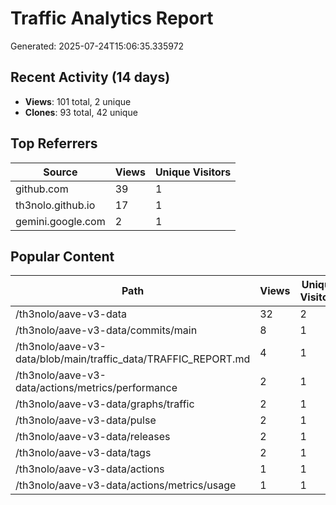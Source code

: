 # Traffic Analytics Report

Generated: 2025-07-24T15:06:35.335972

## Recent Activity (14 days)

- **Views**: 101 total, 2 unique
- **Clones**: 93 total, 42 unique

## Top Referrers

| Source | Views | Unique Visitors |
|--------|-------|-----------------|
| github.com | 39 | 1 |
| th3nolo.github.io | 17 | 1 |
| gemini.google.com | 2 | 1 |

## Popular Content

| Path | Views | Unique Visitors |
|------|-------|------------------|
| /th3nolo/aave-v3-data | 32 | 2 |
| /th3nolo/aave-v3-data/commits/main | 8 | 1 |
| /th3nolo/aave-v3-data/blob/main/traffic_data/TRAFFIC_REPORT.md | 4 | 1 |
| /th3nolo/aave-v3-data/actions/metrics/performance | 2 | 1 |
| /th3nolo/aave-v3-data/graphs/traffic | 2 | 1 |
| /th3nolo/aave-v3-data/pulse | 2 | 1 |
| /th3nolo/aave-v3-data/releases | 2 | 1 |
| /th3nolo/aave-v3-data/tags | 2 | 1 |
| /th3nolo/aave-v3-data/actions | 1 | 1 |
| /th3nolo/aave-v3-data/actions/metrics/usage | 1 | 1 |

